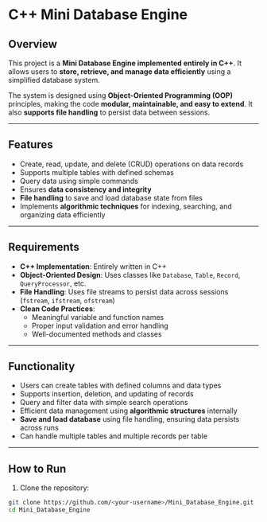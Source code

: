 # C++ Mini Database Engine

## Overview
This project is a **Mini Database Engine implemented entirely in C++**. It allows users to **store, retrieve, and manage data efficiently** using a simplified database system.

The system is designed using **Object-Oriented Programming (OOP)** principles, making the code **modular, maintainable, and easy to extend**. It also **supports file handling** to persist data between sessions.

---

## Features
- Create, read, update, and delete (CRUD) operations on data records
- Supports multiple tables with defined schemas
- Query data using simple commands
- Ensures **data consistency and integrity**
- **File handling** to save and load database state from files
- Implements **algorithmic techniques** for indexing, searching, and organizing data efficiently

---

## Requirements
- **C++ Implementation**: Entirely written in C++
- **Object-Oriented Design**: Uses classes like `Database`, `Table`, `Record`, `QueryProcessor`, etc.
- **File Handling**: Uses file streams to persist data across sessions (`fstream`, `ifstream`, `ofstream`)
- **Clean Code Practices**:  
  - Meaningful variable and function names  
  - Proper input validation and error handling  
  - Well-documented methods and classes  

---

## Functionality
- Users can create tables with defined columns and data types
- Supports insertion, deletion, and updating of records
- Query and filter data with simple search operations
- Efficient data management using **algorithmic structures** internally
- **Save and load database** using file handling, ensuring data persists across runs
- Can handle multiple tables and multiple records per table

---



## How to Run
1. Clone the repository:

```bash
git clone https://github.com/<your-username>/Mini_Database_Engine.git
cd Mini_Database_Engine
